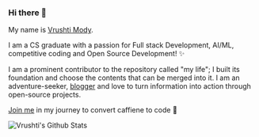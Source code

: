 ### Hi there 👋

My name is [Vrushti Mody](https://vrushtimody.me). 

I am a CS graduate with a passion for Full stack Development, AI/ML, competitive coding and Open Source Development! ✨

I am a prominent contributor to the repository called "my life"; I built its foundation and choose the contents that can be merged into it. I am an adventure-seeker, [blogger](https://blog.vrushtimody.me) and love to turn information into action through open-source projects.

[Join me](mailto:vrushtimody6@gmail.com) in my journey to convert caffiene to code 🌱



![Vrushti's Github Stats](https://github-readme-stats.vercel.app/api?username=vrushti-mody&show_icons=true)

<!--
**vrushti-mody/vrushti-mody** is a ✨ _special_ ✨ repository because its `README.md` (this file) appears on your GitHub profile.

Here are some ideas to get you started:

- 🔭 I’m currently working on ...
- 🌱 I’m currently learning ...
- 👯 I’m looking to collaborate on ...
- 🤔 I’m looking for help with ...
- 💬 Ask me about ...
- 📫 How to reach me: ...
- 😄 Pronouns: ...
- ⚡ Fun fact: ...
-->
